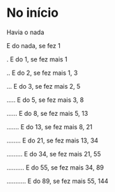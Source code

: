 # No início

Havia o nada

E do nada, se fez 1

. E do 1, se fez mais 1

.. E do 2, se fez mais 1, 3

... E do 3, se fez mais 2, 5

..... E do 5, se fez mais 3, 8

...... E do 8, se fez mais 5, 13

....... E do 13, se fez mais 8, 21

........ E do 21, se fez mais 13, 34

......... E do 34, se fez mais 21, 55

.......... E do 55, se fez mais 34, 89

........... E do 89, se fez mais 55, 144
